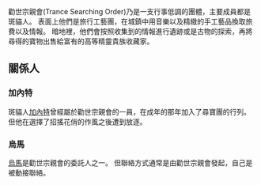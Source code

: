 <!-- TITLE: 勸世宗親會 -->
<!-- SUBTITLE: 神祕低調的尋寶團體 -->

勸世宗親會(Trance Searching Order)乃是一支行事低調的團體，主要成員都是斑貓人。
表面上他們是旅行工藝團，在城鎮中用音樂以及精緻的手工藝品換取旅費以及情報。
暗地裡，他們會按照收集到的情報進行遺跡或是古物的探索，再將尋得的寶物出售給富有的高等精靈貴族收藏家。

## 關係人
### 加內特
斑貓人[加內特](/角色/加內特)曾經屬於勸世宗親會的一員，在成年的那年加入了尋寶團的行列。
但他在選擇了招搖花俏的作風之後遭到放逐。

### 烏馬
[烏馬](/角色/烏馬)是勸世宗親會的委託人之一。
但聯絡方式通常是由勸世宗親會發起，自己是被動接聯絡。

